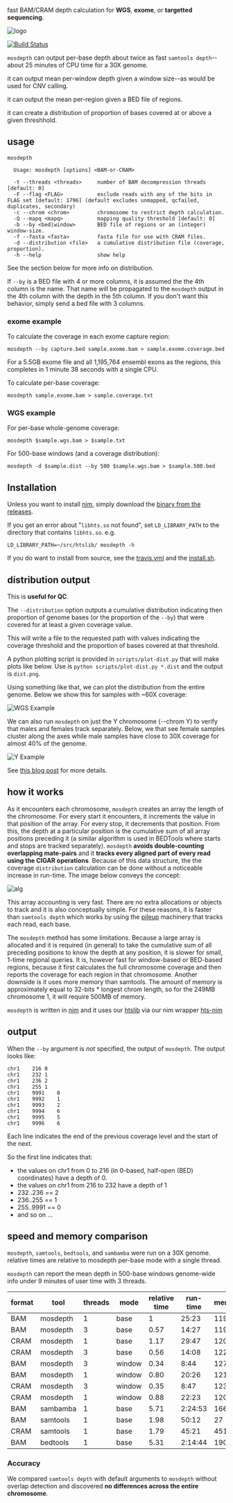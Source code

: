 fast BAM/CRAM depth calculation for **WGS**, **exome**, or **targetted sequencing**.

![logo](https://user-images.githubusercontent.com/1739/29678184-da1f384c-88ba-11e7-9d98-df4fe3a59924.png "logo")

[![Build Status](https://travis-ci.org/brentp/mosdepth.svg?branch=travis)](https://travis-ci.org/brentp/mosdepth)

`mosdepth` can output per-base depth about twice as fast `samtools depth`--about 25 minutes of CPU time for a 30X
genome.

it can output mean per-window depth given a window size--as would be used for CNV calling.

it can output the mean per-region given a BED file of regions.

it can create a distribution of proportion of bases covered at or above a given threshhold.

## usage

```
mosdepth

  Usage: mosdepth [options] <BAM-or-CRAM>
  
  -t --threads <threads>     number of BAM decompression threads [default: 0]
  -F --flag <FLAG>           exclude reads with any of the bits in FLAG set [default: 1796] (default excludes unmapped, qcfailed, duplicates, secondary)
  -c --chrom <chrom>         chromosome to restrict depth calculation.
  -Q --mapq <mapq>           mapping quality threshold [default: 0]
  -b --by <bed|window>       BED file of regions or an (integer) window-size.
  -f --fasta <fasta>         fasta file for use with CRAM files.
  -d --distribution <file>   a cumulative distribution file (coverage, proportion).
  -h --help                  show help
```

See the section below for more info on distribution.

If `--by` is a BED file with 4 or more columns, it is assumed the the 4th column is the name.
That name will be propagated to the `mosdepth` output in the 4th column with the depth in the 5th column.
If you don't want this behavior, simply send a bed file with 3 columns.

### exome example

To calculate the coverage in each exome capture region:
```
mosdepth --by capture.bed sample.exome.bam > sample.exome.coverage.bed
```
For a 5.5GB exome file and all 1,195,764 ensembl exons as the regions,
this completes in 1 minute 38 seconds with a single CPU.

To calculate per-base coverage:

```
mosdepth sample.exome.bam > sample.coverage.txt
```

### WGS example

For per-base whole-genome coverage:

```
mosdepth $sample.wgs.bam > $sample.txt
```

For 500-base windows (and a coverage distribution):

```
mosdepth -d $sample.dist --by 500 $sample.wgs.bam > $sample.500.bed
```

## Installation

Unless you want to install [nim](https://nim-lang.org), simply download the
[binary from the releases](https://github.com/brentp/mosdepth/releases).

If you get an error about "`libhts.so` not found", set `LD_LIBRARY_PATH`
to the directory that contains `libhts.so`. e.g.

```LD_LIBRARY_PATH=~/src/htslib/ mosdepth -h```

If you do want to install from source, see the [travis.yml](https://github.com/brentp/mosdepth/blob/master/.travis.yml)
and the [install.sh](https://github.com/brentp/mosdepth/blob/master/scripts/install.sh).

## distribution output

This is **useful for QC**.

The `--distribution` option outputs a cumulative distribution indicating then
proportion of genome bases (or the proportion of the `--by`) that were covered
for at least a given coverage value.

This will write a file to the requested path with values indicating the coverage
threshold and the proportion of bases covered at that threshold.

A python plotting script is provided in `scripts/plot-dist.py` that will make 
plots like below. Use is `python scripts/plot-dist.py *.dist` and the output
is `dist.png`.

Using something like that, we can plot the distribution from the entire genome.
Below we show this for samples with ~60X coverage:

![WGS Example](https://user-images.githubusercontent.com/1739/29646192-2a2a6126-883f-11e7-91ab-049295eb3531.png "WGS Example")

We can also run `mosdepth` on just the Y chromosome (--chrom Y) to verify that males and females
track separately. Below, we that see female samples cluster along the axes while male samples have
close to 30X coverage for almost 40% of the genome.

![Y Example](https://user-images.githubusercontent.com/1739/29646191-2a246564-883f-11e7-951a-aa68d7a1a6ed.png "Y Example")

See [this blog post](http://www.gettinggeneticsdone.com/2014/03/visualize-coverage-exome-targeted-ngs-bedtools.html) for
more details.

## how it works

As it encounters each chromosome, `mosdepth` creates an array the length of the chromosome.
For every start it encounters, it increments the value in that position of the array. For every
stop, it decrements that position. From this, the depth at a particular position is the
cumulative sum of all array positions preceding it (a similar algorithm is used in BEDTools
where starts and stops are tracked separately). `mosdepth` **avoids double-counting
overlapping mate-pairs** and it **tracks every aligned part of every read using the CIGAR
operations**. Because of this data structure, the the coverage `distribution` calculation
can be done without a noticeable increase in run-time. The image below conveys the concept:

![alg](https://user-images.githubusercontent.com/1739/29647913-d79ab028-8848-11e7-86cf-60d4b087bc3b.png "algorithm")

This array accounting is very fast. There are no extra allocations or objects to track and
it is also conceptually simple. For these reasons, it is faster than `samtools depth` which
works by using the [pileup](http://samtools.sourceforge.net/pileup.shtml) machinery that
tracks each read, each base. 

The `mosdepth` method has some limitations. Because a large array is allocated and it is
required (in general) to take the cumulative sum of all preceding positions to know the depth
at any position, it is slower for small, 1-time regional queries. It is, however fast for
window-based or BED-based regions, because it first calculates the full chromosome coverage
and then reports the coverage for each region in that chromosome. Another downside is it uses
more memory than samtools. The amount of memory is approximately equal to 32-bits * longest chrom
length, so for the 249MB chromosome 1, it will require 500MB of memory.

`mosdepth` is written in [nim](https://nim-lang.org/) and it uses our [htslib](https://github.com/samtools/htslib)
via our nim wrapper [hts-nim](https://github.com/brentp/hts-nim/)

## output

When the `--by` argument is *not* specified, the output of `mosdepth`. The output looks like:

```
chr1	216	0
chr1	232	1
chr1	236	2
chr1	255	1
chr1	9991	0
chr1	9992	1
chr1	9993	2
chr1	9994	6
chr1	9995	5
chr1	9996	6
```

Each line indicates the end of the previous coverage level and the start of the next.

So the first line indicates that:

+ the values on chr1 from 0 to 216 (in 0-based, half-open (BED) coordinates) have a depth of 0. 
+ the values on chr1 from 216 to 232 have a depth of 1 
+ 232..236 == 2
+ 236..255 == 1
+ 255..9991 == 0
+ and so on ...

## speed and memory comparison

`mosdepth`, `samtools`, `bedtools`, and `sambamba` were run on a 30X genome.
relative times are relative to mosdepth per-base mode with a single thread.

`mosdepth` can report the mean depth in 500-base windows genome-wide info
under 9 minutes of user time with 3 threads.

| format |    tool    | threads  | mode   | relative time | run-time | memory |
| ------ | ---------- | -------- | ------ | ------------- | -------  | -------|
|  BAM   |  mosdepth  |    1     | base   |     1         |  25:23   |  1196  |
|  BAM   |  mosdepth  |    3     | base   |    0.57       |  14:27   |  1197  |
|  CRAM  |  mosdepth  |    1     | base   |    1.17       |  29:47   |  1205  |
|  CRAM  |  mosdepth  |    3     | base   |    0.56       |  14:08   |  1225  |
|  BAM   |  mosdepth  |    3     | window |    0.34       |  8:44    |  1277  |
|  BAM   |  mosdepth  |    1     | window |    0.80       |  20:26   |  1212  |
|  CRAM  |  mosdepth  |    3     | window |    0.35       |  8:47    |  1233  |
|  CRAM  |  mosdepth  |    1     | window |    0.88       |  22:23   |  1209  |
|  BAM   |  sambamba  |    1     | base   |    5.71       | 2:24:53  |  166   |
|  BAM   |  samtools  |    1     | base   |    1.98       | 50:12    |  27    |
|  CRAM  |  samtools  |    1     | base   |    1.79       | 45:21    |  451   |
|  BAM   |  bedtools  |    1     | base   |    5.31       | 2:14:44  |  1908  |

### Accuracy

We compared `samtools depth` with default arguments to `mosdepth` without overlap detection and discovered **no
differences across the entire chromosome**.

